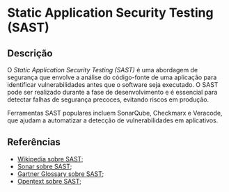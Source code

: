 # Static Application Security Testing (SAST)


## Descrição

O *Static Application Security Testing (SAST)* é uma abordagem de segurança que envolve a análise do código-fonte de uma aplicação para identificar vulnerabilidades antes que o software seja executado. O SAST pode ser realizado durante a fase de desenvolvimento e é essencial para detectar falhas de segurança precoces, evitando riscos em produção.

Ferramentas SAST populares incluem SonarQube, Checkmarx e Veracode, que ajudam a automatizar a detecção de vulnerabilidades em aplicativos.

## Referências

- [Wikipedia sobre SAST](https://en.wikipedia.org/wiki/Static_application_security_testing);
- [Sonar sobre SAST](https://www.sonarsource.com/learn/sast/);
- [Gartner Glossary sobre SAST](https://www.gartner.com/en/information-technology/glossary/static-application-security-testing-sast);
- [Opentext sobre SAST](https://www.opentext.com/pt-br/o-que-e/sast);

